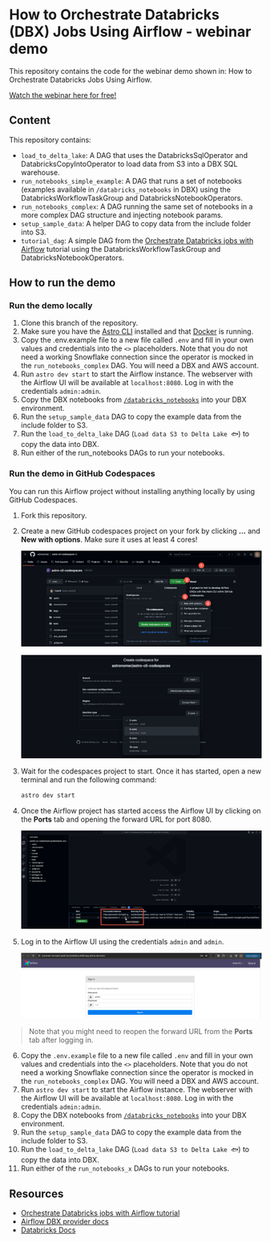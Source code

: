 # How to Orchestrate Databricks (DBX) Jobs Using Airflow - webinar demo

This repository contains the code for the webinar demo shown in: How to Orchestrate Databricks Jobs Using Airflow.

[Watch the webinar here for free!](https://www.astronomer.io/events/webinars/%20orchestrate-databricks-jobs-using-airflow-video/)

## Content

This repository contains:

- `load_to_delta_lake`: A DAG that uses the DatabricksSqlOperator and DatabricksCopyIntoOperator to load data from S3 into a DBX SQL warehouse.
- `run_notebooks_simple_example`: A DAG that runs a set of notebooks (examples available in `/databricks_notebooks` in DBX) using the DatabricksWorkflowTaskGroup and DatabricksNotebookOperators.
- `run_notebooks_complex`: A DAG running the same set of notebooks in a more complex DAG structure and injecting notebook params.
- `setup_sample_data`: A helper DAG to copy data from the include folder into S3.
- `tutorial_dag`: A simple DAG from the [Orchestrate Databricks jobs with Airflow](https://www.astronomer.io/docs/learn/airflow-databricks) tutorial using the  DatabricksWorkflowTaskGroup and DatabricksNotebookOperators.

## How to run the demo

### Run the demo locally

1. Clone this branch of the repository.
2. Make sure you have the [Astro CLI](https://docs.astronomer.io/astro/cli/install-cli) installed and that [Docker](https://www.docker.com/products/docker-desktop) is running.
3. Copy the .env.example file to a new file called `.env` and fill in your own values and credentials into the `<>` placeholders. Note that you do not need a working Snowflake connection since the operator is mocked in the `run_notebooks_complex` DAG.
You will need a DBX and AWS account.
4. Run `astro dev start` to start the Airflow instance. The webserver with the Airflow UI will be available at `localhost:8080`. Log in with the credentials `admin:admin`.
5. Copy the DBX notebooks from [`/databricks_notebooks`](/databricks_notebooks/) into your DBX environment.
6. Run the `setup_sample_data` DAG to copy the example data from the include folder to S3. 
7. Run the `load_to_delta_lake` DAG (`Load data S3 to Delta Lake 🐟`) to copy the data into DBX. 
8. Run either of the run_notebooks DAGs to run your notebooks.

### Run the demo in GitHub Codespaces

You can run this Airflow project without installing anything locally by using GitHub Codespaces.

1. Fork this repository.
2. Create a new GitHub codespaces project on your fork by clicking **...** and **New with options**. Make sure it uses at least 4 cores!

    ![Fork repo and create a codespaces project](src/fork_codespaces.png)

    ![Ensure codespaces uses at least 4 cores](src/ensure_4_cores.png)

3. Wait for the codespaces project to start. Once it has started, open a new terminal and run the following command:

    ```bash
    astro dev start
    ```

4. Once the Airflow project has started access the Airflow UI by clicking on the **Ports** tab and opening the forward URL for port 8080.

    ![Open Airflow UI URL Codespaces](src/open_ui.png)

5. Log in to the Airflow UI using the credentials `admin` and `admin`.

    ![Log in to Airflow UI](src/login.png)


> Note that you might need to reopen the forward URL from the **Ports** tab after logging in.

6. Copy the `.env.example` file to a new file called `.env` and fill in your own values and credentials into the `<>` placeholders. Note that you do not need a working Snowflake connection since the operator is mocked in the `run_notebooks_complex` DAG.
You will need a DBX and AWS account.
7. Run `astro dev start` to start the Airflow instance. The webserver with the Airflow UI will be available at `localhost:8080`. Log in with the credentials `admin:admin`.
8. Copy the DBX notebooks from [`/databricks_notebooks`](/databricks_notebooks/) into your DBX environment.
9. Run the `setup_sample_data` DAG to copy the example data from the include folder to S3. 
10. Run the `load_to_delta_lake` DAG (`Load data S3 to Delta Lake 🐟`) to copy the data into DBX. 
11. Run either of the `run_notebooks_x` DAGs to run your notebooks.

## Resources

- [Orchestrate Databricks jobs with Airflow tutorial](https://www.astronomer.io/docs/learn/airflow-databricks)
- [Airflow DBX provider docs](https://airflow.apache.org/docs/apache-airflow-providers-databricks/stable/index.html)
- [Databricks Docs](https://docs.databricks.com/en/index.html)
